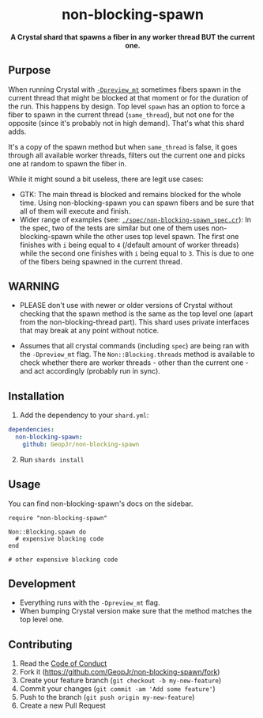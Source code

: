 <h1 align="center">non-blocking-spawn</h1>
<h4 align="center">A Crystal shard that spawns a fiber in any worker thread BUT the current one.</h4>

## Purpose

When running Crystal with [`-Dpreview_mt`](https://crystal-lang.org/2019/09/06/parallelism-in-crystal.html) sometimes fibers spawn in the current thread that might be blocked at that moment or for the duration of the run.
This happens by design. Top level `spawn` has an option to force a fiber to spawn in the current thread (`same_thread`), but not one for the opposite (since it's probably not in high demand).
That's what this shard adds.

It's a copy of the spawn method but when `same_thread` is false, it goes through all available worker threads, filters out the current one and picks one at random to spawn the fiber in.

While it might sound a bit useless, there are legit use cases:

- GTK: The main thread is blocked and remains blocked for the whole time. Using non-blocking-spawn you can spawn fibers and be sure that all of them will execute and finish.
- Wider range of examples (see: [`./spec/non-blocking-spawn_spec.cr`](./spec/non-blocking-spawn_spec.cr)): In the spec, two of the tests are similar but one of them uses non-blocking-spawn while the other uses top level spawn. The first one finishes with `i` being equal to `4` (/default amount of worker threads) while the second one finishes with `i` being equal to `3`. This is due to one of the fibers being spawned in the current thread.

## WARNING

- PLEASE don't use with newer or older versions of Crystal without checking that the spawn method is the same as the top level one (apart from the non-blocking-thread part). This shard uses private interfaces that may break at any point without notice.

- Assumes that all crystal commands (including `spec`) are being ran with the `-Dpreview_mt` flag. The `Non::Blocking.threads` method is available to check whether there are worker threads - other than the current one - and act accordingly (probably run in sync).

## Installation

1. Add the dependency to your `shard.yml`:

```yaml
dependencies:
  non-blocking-spawn:
    github: GeopJr/non-blocking-spawn
```

2. Run `shards install`

## Usage

You can find non-blocking-spawn's docs on the sidebar.

```crystal
require "non-blocking-spawn"

Non::Blocking.spawn do
  # expensive blocking code
end

# other expensive blocking code
```

## Development

- Everything runs with the `-Dpreview_mt` flag.
- When bumping Crystal version make sure that the method matches the top level one.

## Contributing

1. Read the [Code of Conduct](https://github.com/GeopJr/non-blocking-spawn/blob/main/CODE_OF_CONDUCT.md)
2. Fork it (<https://github.com/GeopJr/non-blocking-spawn/fork>)
3. Create your feature branch (`git checkout -b my-new-feature`)
4. Commit your changes (`git commit -am 'Add some feature'`)
5. Push to the branch (`git push origin my-new-feature`)
6. Create a new Pull Request
